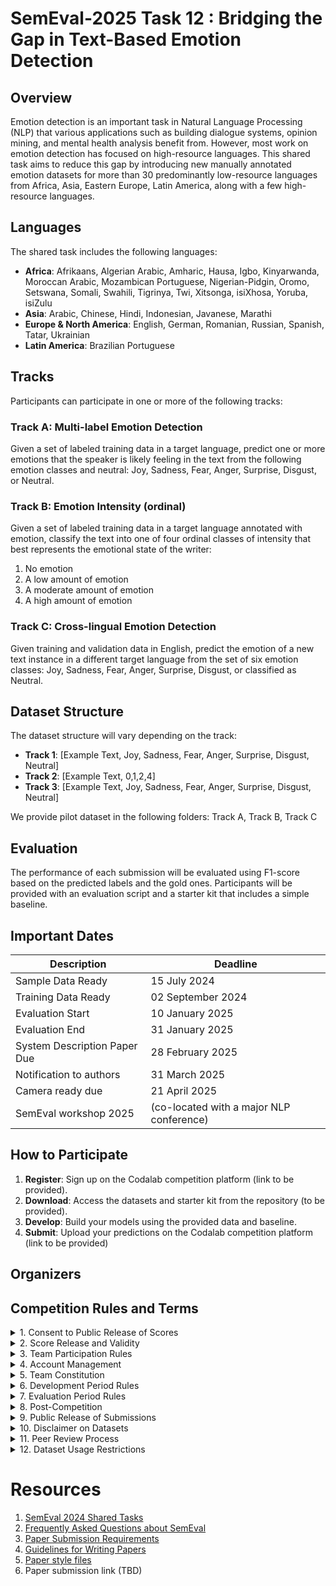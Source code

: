 # SemEval-2025 Task 12 : Bridging the Gap in Text-Based Emotion Detection

## Overview

Emotion detection is an important task in Natural Language Processing (NLP) that various applications such as building dialogue systems, opinion mining, and mental health analysis benefit from. However, most work on emotion detection has focused on high-resource languages. This shared task aims to reduce this gap by introducing new manually annotated emotion datasets for more than 30 predominantly low-resource languages from Africa, Asia, Eastern Europe, Latin America, along with a few high-resource languages.


## Languages

The shared task includes the following languages:

- **Africa**: Afrikaans, Algerian Arabic, Amharic, Hausa, Igbo, Kinyarwanda, Moroccan Arabic, Mozambican Portuguese, Nigerian-Pidgin, Oromo, Setswana, Somali, Swahili, Tigrinya, Twi, Xitsonga, isiXhosa, Yoruba, isiZulu
- **Asia**: Arabic, Chinese, Hindi, Indonesian, Javanese, Marathi
- **Europe & North America**: English, German, Romanian, Russian, Spanish, Tatar, Ukrainian
- **Latin America**: Brazilian Portuguese


## Tracks

Participants can participate in one or more of the following tracks:


### Track A: Multi-label Emotion Detection


Given a set of labeled training data in a target language, predict one or more emotions that the speaker is likely feeling in the text from the following emotion classes and neutral: Joy, Sadness, Fear, Anger, Surprise, Disgust, or Neutral.

### Track B: Emotion Intensity (ordinal)

Given a set of labeled training data in a target language annotated with emotion, classify the text into one of four ordinal classes of intensity that best represents the emotional state of the writer:
1. No emotion
2. A low amount of emotion
3. A moderate amount of emotion
4. A high amount of emotion

### Track C: Cross-lingual Emotion Detection

Given training and validation data in English, predict the emotion of a new text instance in a different target language from the set of six emotion classes: Joy, Sadness, Fear, Anger, Surprise, Disgust, or classified as Neutral.


## Dataset Structure

The dataset structure will vary depending on the track:

- **Track 1**: [Example Text, Joy, Sadness, Fear, Anger, Surprise, Disgust, Neutral]
- **Track 2**: [Example Text, 0,1,2,4]
- **Track 3**: [Example Text, Joy, Sadness, Fear, Anger, Surprise, Disgust, Neutral]

We provide pilot dataset in the following folders: Track A, Track B, Track C

## Evaluation

The performance of each submission will be evaluated using F1-score based on the predicted labels and the gold ones. Participants will be provided with an evaluation script and a starter kit that includes a simple baseline.

## Important Dates


| Description                   | Deadline                                        |
|-------------------------------|------------------------------------------------|
| Sample Data Ready             | 15 July 2024                                  |
| Training Data Ready           | 02 September 2024                         |
| Evaluation Start              | 10 January 2025                                 |
| Evaluation End                | 31 January 2025                                 |
| System Description Paper Due  | 28 February 2025                               |
| Notification to authors       | 31 March 2025                                   |
| Camera ready due              | 21 April 2025                                   |
| SemEval workshop 2025         | (co-located with a major NLP conference)   |

## How to Participate

1. **Register**: Sign up on the Codalab competition platform (link to be provided).
2. **Download**: Access the datasets and starter kit from the repository (to be provided).
3. **Develop**: Build your models using the provided data and baseline.
4. **Submit**: Upload your predictions on the Codalab competition  platform (link to be provided)

## Organizers

## Competition Rules and Terms

<details>
  <summary>1. Consent to Public Release of Scores</summary>
  <p>By submitting results, you consent to the public release of your scores on the competition website, at the designated workshop, and in associated proceedings.</p>
  <p>Task organizers have discretion over the release and choice of metrics.</p>
  <p>Scores may include automatic and manual quantitative judgments, qualitative judgments, and other metrics as deemed appropriate.</p>
</details>

<details>
  <summary>2. Score Release and Validity</summary>
  <p>Task organizers reserve the right to withhold scores for incomplete, erroneous, deceptive, or rule-violating submissions.</p>
  <p>Inclusion of a submission's scores does not constitute endorsement.</p>
</details>

<details>
  <summary>3. Team Participation Rules</summary>
  <p>Participants may be involved in only one team.</p>
  <p>Exceptions may be granted with prior approval from organizers.</p>
</details>

<details>
  <summary>4. Account Management</summary>
  <p>Each team must create and use exactly one account on the designated platform.</p>
</details>

<details>
  <summary>5. Team Constitution</summary>
  <p>Team membership cannot be changed after the evaluation period begins.</p>
</details>

<details>
  <summary>6. Development Period Rules</summary>
  <p>Teams can submit up to 999 submissions.</p>
  <p>Results are visible only to the submitting team.</p>
  <p>Leaderboard is disabled.</p>
  <p>Warnings and errors are visible for each submission.</p>
</details>

<details>
  <summary>7. Evaluation Period Rules</summary>
  <p>Teams are limited to 3 submissions.</p>
  <p>Only the final submission is considered official.</p>
  <p>Warnings and errors are visible for each submission.</p>
</details>

<details>
  <summary>8. Post-Competition</summary>
  <p>Gold labels will be released after the competition.</p>
  <p>Teams are encouraged to report results on all system variants in their description paper.</p>
  <p>Official submission results must be clearly indicated.</p>
</details>

<details>
  <summary>9. Public Release of Submissions</summary>
  <p>Final team submissions may be made public after the evaluation period.</p>
</details>

<details>
  <summary>10. Disclaimer on Datasets</summary>
  <p>Organizers and affiliated institutions provide no warranties on dataset correctness or completeness.</p>
  <p>They are not liable for dataset access or usage.</p>
</details>

<details>
  <summary>11. Peer Review Process</summary>
  <p>Each participant will review another team's system description paper.</p>
</details>

<details>
  <summary>12. Dataset Usage Restrictions</summary>
  <p>Datasets should only be used for scientific or research purposes.</p>
  <p>Any other use is explicitly prohibited.</p>
  <p>Datasets must not be redistributed or shared with third parties.</p>
  <p>Interested parties should be directed to the official website.</p>
</details>



#  Resources

1. [SemEval 2024 Shared Tasks](https://semeval.github.io/SemEval2024/tasks)
2. [Frequently Asked Questions about SemEval](https://semeval.github.io/faq.html)
3. [Paper Submission Requirements](https://semeval.github.io/paper-requirements.html)
4. [Guidelines for Writing Papers](https://semeval.github.io/system-paper-template.html)
5. [Paper style files](https://github.com/acl-org/acl-style-files)
6. Paper submission link (TBD)

